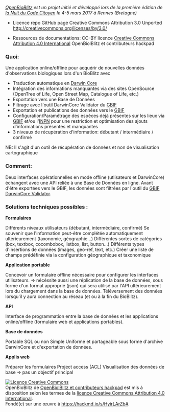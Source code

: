 _[OpenBioBlitz](https://hackmd.io/s/HyirLArZb#) est un projet initié et développé lors de la première édition de [la Nuit du Code Citoyen](https://codecitoyen.github.io/villes/rennes.html) le 4-5 mars 2017 à Rennes (Bretagne)_

* Licence repo GitHub page 
Creative Commons Attribution 3.0 Unported
http://creativecommons.org/licenses/by/3.0/

* Ressources de documentations: CC-BY licence [Creative Commons Attribution 4.0 International](https://creativecommons.org/licenses/by/4.0/) OpenBiolBlitz et contributeurs hackpad


### Quoi:

Une application online/offline pour acquérir de nouvelles données d'observations biologiques lors d'un BioBlitz avec
- Traduction automatique en [Darwin Core](http://rs.tdwg.org/dwc/) 
- Intégration des informations manquantes via des sites OpenSource (OpenTree of Life, Open Street Map, Catalogue of Life, etc.)
- Exportation vers une Base de Données
- Filtrage avec l'outil DarwinCore Validator du [GBIF](www.gbif.org)
- Exportation et publications des données vers le [GBIF](www.gbif.org)
- Configuration/Paramétrage des espèces déjà présentes sur les lieux via [GBIF](www.gbif.org) et/ou l'[INPN](https://inpn.mnhn.fr/accueil/index) pour une restriction et optimisation des ajouts d’informations présentes et manquantes
- 3 niveaux de récupération d'information: débutant / intermédiaire / confirmé

NB: Il s'agit d'un outil de récupération de données et non de visualisation cartographique

### Comment:

Deux interfaces opérationnelles en mode offline (utlisateurs et DarwinCore) échangent avec une API reliée à une Base de Données en ligne.
Avant d'être exportées vers le GBIF, les données sont filtrées par l'outil du [GBIF DarwinCore Validator](http://tools.gbif.org/dwca-validator).

### Solutions techniques possibles :

**Formulaires**

Différents niveaux utilisateurs (débutant, intermédiaire, confirmé)
Se souvenir que l'information peut-être complétée automatiquement ultérieurement (taxonomie, géographie...)
Différentes sortes de catégories (box, textbox, cocombobox, listbox, list, button...)
Différents types d'insertions de données (images, geo-ref, text, etc.)
Créer une liste de champs prédéfinie via la configuration géographique et taxonomique

**Application portable**

Concevoir un formulaire offline nécessaire pour configurer les interfaces utilisateurs. => nécéssite aussi une réplication de la base de données, sous forme d'un format approprié (json) qui sera utilisé par l'API ultérieurement lors du chargement dans la base de données. Téléversement des données lorsqu'il y aura connection au réseau (et ou à la fin du BioBlitz).

**API**

Interface de programmation entre la base de données et les applications online/offline (formulaire web et applications portables).

**Base de données**

Portable
SQL ou non
Simple
Uniforme et partageable sous forme d'archive DarwinCore et d'exportation de données.

**Applis web**

Préparer les formulaires
Project access (ACL)
Visualisation des données de base => pas un objectif principal

<a rel="license" href="http://creativecommons.org/licenses/by/4.0/"><img alt="Licence Creative Commons" style="border-width:0" src="https://i.creativecommons.org/l/by/4.0/88x31.png" /></a><br /><span xmlns:dct="http://purl.org/dc/terms/" property="dct:title">OpenBioBlitz</span> de <a xmlns:cc="http://creativecommons.org/ns#" href="https://github.com/OpenBioBlitz" property="cc:attributionName" rel="cc:attributionURL">OpenBiolBlitz et contributeurs hackpad</a> est mis à disposition selon les termes de la <a rel="license" href="http://creativecommons.org/licenses/by/4.0/">licence Creative Commons Attribution 4.0 International</a>.<br />Fondé(e) sur une œuvre à <a xmlns:dct="http://purl.org/dc/terms/" href="https://hackmd.io/s/HyirLArZb#" rel="dct:source">https://hackmd.io/s/HyirLArZb#</a>.
